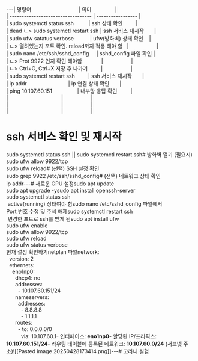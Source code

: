 

---|  명령어                                | 의미                |  
| ---------------------------------- | ----------------- |  
| sudo systemctl status ssh          | ssh 상태 확인         |  
| dead ㄴ> sudo systemctl restart ssh | ssh 서비스 재시작       |  
| sudo ufw satatus verbose           | ufw(방화벽) 상태 확인    |  
| ㄴ> 열려있는지 포트 확인. reload까지 적용 해야 함   |                   |  
| sudo nano /etc/ssh/sshd_config     | sshd_config 파일 확인 |  
| ㄴ> Prot 9922 인지 확인 해야함             |                   |  
| ㄴ> Ctrl+O, Ctrl+X 저장 후 나가기         |                   |  
| sudo systemctl restart ssh         | ssh 서비스 재시작       |  
| ip addr                            | ip 연결 상태 확인       |  
| ping 10.107.60.151                 | 내부망 응답 확인         |  
|                                    |                   |  
|                                    |                   |  
|                                    |                   |  

# ssh 서비스 확인 및 재시작  
sudo systemctl status ssh || sudo systemctl restart ssh# 방화벽 열기 (필요시)  
sudo ufw allow 9922/tcp  
sudo ufw reload# (선택) SSH 설정 확인  
sudo grep 9922 /etc/ssh/sshd_config# (선택) 네트워크 상태 확인  
ip addr---# 새로운 GPU 설정sudo apt update  
sudo apt upgrade -ysudo apt install openssh-server  
sudo systemctl status ssh  
 active(running) 상태여야 함sudo nano /etc/sshd_config 파일에서  
Port 번호 수정 및 주석 해제sudo systemctl restart ssh  
 변경한 포트로 ssh를 받게 됨sudo apt install ufw  
sudo ufw enable  
sudo ufw allow 9922/tcp  
sudo ufw reload  
sudo ufw status verbose  
현재 설정 확인하기netplan 파일network:  
  version: 2  
  ethernets:  
    eno1np0:  
      dhcp4: no  
      addresses:  
        - 10.107.60.151/24  
      nameservers:  
        addresses:  
          - 8.8.8.8  
          - 1.1.1.1  
      routes:  
        - to: 0.0.0.0/0  
          via: 10.107.60.1- 인터페이스: **eno1np0**- 할당된 IP/프리픽스: **10.107.60.151/24**- 라우팅 테이블에 등록된 네트워크: **10.107.60.0/24** (서브넷 주소)![[Pasted image 20250428173414.png]]---# 고라니 실험